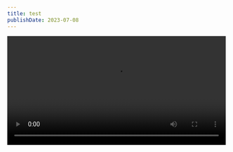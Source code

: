 ```yaml
---
title: test
publishDate: 2023-07-08
---
```


<video width="100%" src="https://res.cloudinary.com/df3h8ffly/video/upload/v1694212725/file_example_MP4_480_1_5MG_wiyy6d.mp4" controls>
  Your browser does not support the video tag.
</video>
